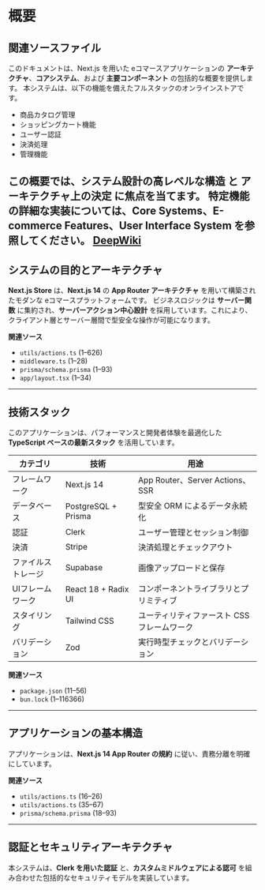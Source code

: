 # 概要

## 関連ソースファイル

このドキュメントは、Next.js を用いた eコマースアプリケーションの **アーキテクチャ**、**コアシステム**、および **主要コンポーネント** の包括的な概要を提供します。
本システムは、以下の機能を備えたフルスタックのオンラインストアです。

* 商品カタログ管理
* ショッピングカート機能
* ユーザー認証
* 決済処理
* 管理機能

この概要では、**システム設計の高レベルな構造** と **アーキテクチャ上の決定** に焦点を当てます。
特定機能の詳細な実装については、**Core Systems**、**E-commerce Features**、**User Interface System** を参照してください。
[DeepWiki](https://deepwiki.com/myoshi2891/Next-Store/1-overview)
---

## システムの目的とアーキテクチャ

**Next.js Store** は、**Next.js 14** の **App Router アーキテクチャ** を用いて構築されたモダンな eコマースプラットフォームです。
ビジネスロジックは **サーバー関数** に集約され、**サーバーアクション中心設計** を採用しています。これにより、クライアント層とサーバー層間で型安全な操作が可能になります。

**関連ソース**

* `utils/actions.ts` (1–626)
* `middleware.ts` (1–28)
* `prisma/schema.prisma` (1–93)
* `app/layout.tsx` (1–34)

---

## 技術スタック

このアプリケーションは、パフォーマンスと開発者体験を最適化した **TypeScript ベースの最新スタック** を活用しています。

| カテゴリ      | 技術                  | 用途                            |
| --------- | ------------------- | ----------------------------- |
| フレームワーク   | Next.js 14          | App Router、Server Actions、SSR |
| データベース    | PostgreSQL + Prisma | 型安全 ORM によるデータ永続化             |
| 認証        | Clerk               | ユーザー管理とセッション制御                |
| 決済        | Stripe              | 決済処理とチェックアウト                  |
| ファイルストレージ | Supabase            | 画像アップロードと保存                   |
| UIフレームワーク | React 18 + Radix UI | コンポーネントライブラリとプリミティブ           |
| スタイリング    | Tailwind CSS        | ユーティリティファースト CSS フレームワーク      |
| バリデーション   | Zod                 | 実行時型チェックとバリデーション              |

**関連ソース**

* `package.json` (11–56)
* `bun.lock` (1–116366)

---

## アプリケーションの基本構造

アプリケーションは、**Next.js 14 App Router の規約** に従い、責務分離を明確にしています。

**関連ソース**

* `utils/actions.ts` (16–26)
* `utils/actions.ts` (35–67)
* `prisma/schema.prisma` (18–93)

---

## 認証とセキュリティアーキテクチャ

本システムは、**Clerk を用いた認証** と、**カスタムミドルウェアによる認可** を組み合わせた包括的なセキュリティモデルを実装しています。
